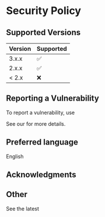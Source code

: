 # Security Policy

## Supported Versions

| Version | Supported          |
| ------- | ------------------ |
| 3.x.x   | :white_check_mark: |
| 2.x.x   | :white_check_mark: |
| < 2.x   | :x:                |

## Reporting a Vulnerability

To report a vulnerability, use 

See our for more details.

## Preferred language

English

## Acknowledgments



## Other

See the latest 